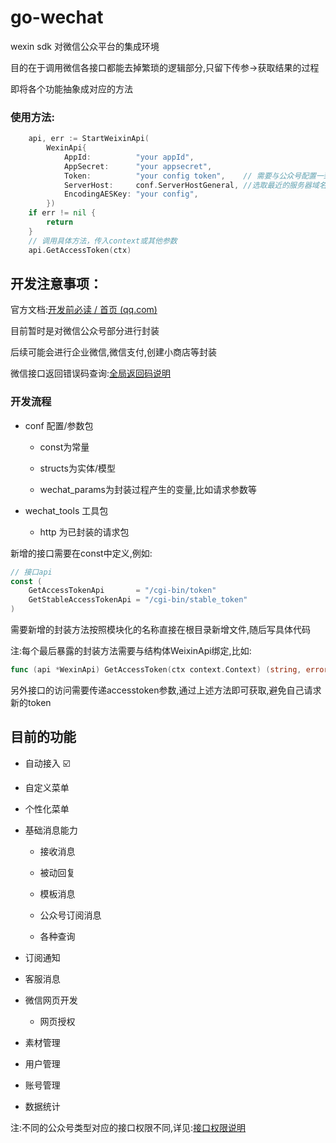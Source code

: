 # go-wechat

wexin sdk 对微信公众平台的集成环境

目的在于调用微信各接口都能去掉繁琐的逻辑部分,只留下传参->获取结果的过程

即将各个功能抽象成对应的方法

### 使用方法:

```go
	api, err := StartWeixinApi(
		WexinApi{
			AppId:          "your appId",
			AppSecret:      "your appsecret",
			Token:          "your config token",    // 需要与公众号配置一致，这里可不填
			ServerHost:     conf.ServerHostGeneral, //选取最近的服务器域名，默认为api.weixin.qq.com
			EncodingAESKey: "your config",
		})
	if err != nil {
		return
	}
	// 调用具体方法，传入context或其他参数
	api.GetAccessToken(ctx)
```

## 开发注意事项：

官方文档:[开发前必读 / 首页 (qq.com)](https://developers.weixin.qq.com/doc/offiaccount/Getting_Started/Overview.html)

目前暂时是对微信公众号部分进行封装

后续可能会进行企业微信,微信支付,创建小商店等封装

微信接口返回错误码查询:[全局返回码说明](https://developers.weixin.qq.com/doc/offiaccount/Getting_Started/Global_Return_Code.html)

### 开发流程

+ conf 配置/参数包
  
  + const为常量
  
  + structs为实体/模型
  
  + wechat_params为封装过程产生的变量,比如请求参数等

+ wechat_tools 工具包
  
  + http 为已封装的请求包

新增的接口需要在const中定义,例如:

```go
// 接口api
const (
	GetAccessTokenApi       = "/cgi-bin/token"
	GetStableAccessTokenApi = "/cgi-bin/stable_token"
)
```

需要新增的封装方法按照模块化的名称直接在根目录新增文件,随后写具体代码

注:每个最后暴露的封装方法需要与结构体WeixinApi绑定,比如:

```go
func (api *WexinApi) GetAccessToken(ctx context.Context) (string, error) {}
```

另外接口的访问需要传递accesstoken参数,通过上述方法即可获取,避免自己请求新的token

## 目前的功能

+ 自动接入 ☑️

+ 自定义菜单

+ 个性化菜单

+ 基础消息能力
  
  + 接收消息
  
  + 被动回复
  
  + 模板消息
  
  + 公众号订阅消息
  
  + 各种查询

+ 订阅通知

+ 客服消息

+ 微信网页开发
  
  + 网页授权

+ 素材管理

+ 用户管理

+ 账号管理

+ 数据统计

注:不同的公众号类型对应的接口权限不同,详见:[接口权限说明](https://developers.weixin.qq.com/doc/offiaccount/Getting_Started/Explanation_of_interface_privileges.html)


